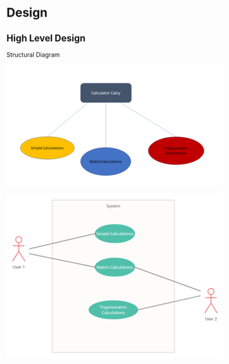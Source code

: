# Design

## High Level Design
Structural Diagram

![Structure image](./Structural.png)

![System image](./System.png)

